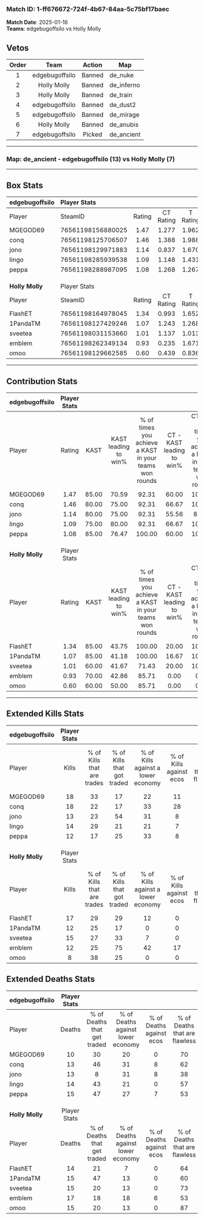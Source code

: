 ### Match ID: 1-ff676672-724f-4b67-84aa-5c75bf17baec  
**Match Date**: 2025-01-16  
**Teams**: edgebugoffsilo vs Holly Molly  

## Vetos  

| Order | Team | Action | Map |
| :---: | :--: | :----: | --- |
| 1 | edgebugoffsilo | Banned | de_nuke |
| 2 | Holly Molly | Banned | de_inferno |
| 3 | Holly Molly | Banned | de_train |
| 4 | edgebugoffsilo | Banned | de_dust2 |
| 5 | edgebugoffsilo | Banned | de_mirage |
| 6 | Holly Molly | Banned | de_anubis |
| 7 | edgebugoffsilo | Picked | de_ancient |

---  

### **Map**: de_ancient - edgebugoffsilo (13) vs Holly Molly (7)  
---  

## Box Stats  

| **edgebugoffsilo** | Player Stats      |        |           |          |       |       |       |         |        |      |     |
| :- | :- | :-: | :-: | :-: | :-: | :-: | :-: | :-: | :-: | :-: | :-: |
| Player             | SteamID           | Rating | CT Rating | T Rating | KAST  |  ADR  | Kills | Assists | Deaths | K/D  | HS% |
| MGEGOD69           | 76561198156880025 |  1.47  |   1.277   |  1.962   | 85.00 | 82.1  |  18   |    3    |   10   | 1.80 | 33  |
| conq               | 76561198125706507 |  1.46  |   1.388   |  1.988   | 80.00 | 105.9 |  18   |    9    |   13   | 1.38 | 50  |
| jono               | 76561198129971883 |  1.14  |   0.837   |  1.670   | 80.00 | 74.0  |  13   |    8    |   13   | 1.00 | 61  |
| Iingo              | 76561198285939538 |  1.09  |   1.148   |  1.431   | 75.00 | 70.2  |  14   |    5    |   14   | 1.00 | 50  |
| peppa              | 76561198288987095 |  1.08  |   1.268   |  1.267   | 85.00 | 77.9  |  12   |    6    |   15   | 0.80 | 66  |
|                    |                   |        |           |          |       |       |       |         |        |      |     |
|                    |                   |        |           |          |       |       |       |         |        |      |     |
|                    |                   |        |           |          |       |       |       |         |        |      |     |
| **Holly Molly**    | Player Stats      |        |           |          |       |       |       |         |        |      |     |
| Player             | SteamID           | Rating | CT Rating | T Rating | KAST  |  ADR  | Kills | Assists | Deaths | K/D  | HS% |
| FlashET            | 76561198164978045 |  1.34  |   0.993   |  1.652   | 85.00 | 82.3  |  17   |    6    |   14   | 1.21 | 29  |
| 1PandaTM           | 76561198127429246 |  1.07  |   1.243   |  1.268   | 85.00 | 73.6  |  12   |    6    |   15   | 0.80 | 50  |
| sveetea            | 76561198031153660 |  1.01  |   1.137   |  1.013   | 60.00 | 78.4  |  15   |    2    |   15   | 1.00 | 46  |
| emblem             | 76561198262349134 |  0.93  |   0.235   |  1.671   | 70.00 | 84.6  |  12   |    4    |   17   | 0.71 | 58  |
| omoo               | 76561198129662585 |  0.60  |   0.439   |  0.836   | 60.00 | 44.2  |   8   |    2    |   15   | 0.53 | 50  |
---  

## Contribution Stats  

| **edgebugoffsilo** | Player Stats |       |                      |                                                        |                           |                                                             |                          |                                                            |
| :- | :-: | :-: | :-: | :-: | :-: | :-: | :-: | :-: |
| Player             |    Rating    | KAST  | KAST leading to win% | % of times you achieve a KAST in your teams won rounds | CT - KAST leading to win% | CT - % of times you achieve a KAST in your teams won rounds | T - KAST leading to win% | T - % of times you achieve a KAST in your teams won rounds |
| MGEGOD69           |     1.47     | 85.00 |        70.59         |                         92.31                          |           60.00           |                           100.00                            |          85.71           |                           85.71                            |
| conq               |     1.46     | 80.00 |        75.00         |                         92.31                          |           66.67           |                           100.00                            |          85.71           |                           85.71                            |
| jono               |     1.14     | 80.00 |        75.00         |                         92.31                          |           55.56           |                            83.33                            |          100.00          |                           100.00                           |
| Iingo              |     1.09     | 75.00 |        80.00         |                         92.31                          |           66.67           |                           100.00                            |          100.00          |                           85.71                            |
| peppa              |     1.08     | 85.00 |        76.47         |                         100.00                         |           60.00           |                           100.00                            |          100.00          |                           100.00                           |
|                    |              |       |                      |                                                        |                           |                                                             |                          |                                                            |
|                    |              |       |                      |                                                        |                           |                                                             |                          |                                                            |
|                    |              |       |                      |                                                        |                           |                                                             |                          |                                                            |
| **Holly Molly**    | Player Stats |       |                      |                                                        |                           |                                                             |                          |                                                            |
| Player             |    Rating    | KAST  | KAST leading to win% | % of times you achieve a KAST in your teams won rounds | CT - KAST leading to win% | CT - % of times you achieve a KAST in your teams won rounds | T - KAST leading to win% | T - % of times you achieve a KAST in your teams won rounds |
| FlashET            |     1.34     | 85.00 |        43.75         |                         100.00                         |           20.00           |                           100.00                            |          54.55           |                           100.00                           |
| 1PandaTM           |     1.07     | 85.00 |        41.18         |                         100.00                         |           16.67           |                           100.00                            |          54.55           |                           100.00                           |
| sveetea            |     1.01     | 60.00 |        41.67         |                         71.43                          |           20.00           |                           100.00                            |          57.14           |                           66.67                            |
| emblem             |     0.93     | 70.00 |        42.86         |                         85.71                          |           0.00            |                            0.00                             |          54.55           |                           100.00                           |
| omoo               |     0.60     | 60.00 |        50.00         |                         85.71                          |           0.00            |                            0.00                             |          66.67           |                           100.00                           |
---  

## Extended Kills Stats  

| **edgebugoffsilo** | Player Stats |                            |                            |                                    |                         |                              |                                 |                                       |                    |           |
| :- | :-: | :-: | :-: | :-: | :-: | :-: | :-: | :-: | :-: | :-: |
| Player             |    Kills     | % of Kills that are trades | % of Kills that got traded | % of Kills against a lower economy | % of Kills against ecos | % of Kills that are flawless | % of Kills that are close duels | % of Kills that are assisted by flash | Pistol Round Kills | AWP Kills |
| MGEGOD69           |      18      |             33             |             17             |                 22                 |           11            |              67              |                0                |                   6                   |         2          |     6     |
| conq               |      18      |             22             |             17             |                 33                 |           28            |              72              |                6                |                  11                   |         1          |     0     |
| jono               |      13      |             23             |             54             |                 31                 |            8            |              46              |                0                |                   0                   |         4          |     0     |
| Iingo              |      14      |             29             |             21             |                 21                 |            7            |              86              |                7                |                   7                   |         2          |     1     |
| peppa              |      12      |             17             |             25             |                 33                 |            8            |              50              |                8                |                   0                   |         1          |     0     |
|                    |              |                            |                            |                                    |                         |                              |                                 |                                       |                    |           |
|                    |              |                            |                            |                                    |                         |                              |                                 |                                       |                    |           |
|                    |              |                            |                            |                                    |                         |                              |                                 |                                       |                    |           |
| **Holly Molly**    | Player Stats |                            |                            |                                    |                         |                              |                                 |                                       |                    |           |
| Player             |    Kills     | % of Kills that are trades | % of Kills that got traded | % of Kills against a lower economy | % of Kills against ecos | % of Kills that are flawless | % of Kills that are close duels | % of Kills that are assisted by flash | Pistol Round Kills | AWP Kills |
| FlashET            |      17      |             29             |             29             |                 12                 |            0            |              41              |               12                |                   6                   |         0          |     0     |
| 1PandaTM           |      12      |             25             |             17             |                 0                  |            0            |              50              |                8                |                   8                   |         1          |     0     |
| sveetea            |      15      |             27             |             33             |                 7                  |            0            |              60              |                7                |                   0                   |         2          |     0     |
| emblem             |      12      |             25             |             75             |                 42                 |           17            |              83              |                0                |                   0                   |         0          |     1     |
| omoo               |      8       |             38             |             25             |                 0                  |            0            |              63              |                0                |                  13                   |         2          |     3     |
## Extended Deaths Stats  

| **edgebugoffsilo** | Player Stats |                             |                                   |                          |                               |                            |                           |               |
| :- | :-: | :-: | :-: | :-: | :-: | :-: | :-: | :-: |
| Player             |    Deaths    | % of Deaths that get traded | % of Deaths against lower economy | % of Deaths against ecos | % of Deaths that are flawless | % of Deaths that are close | % of Deaths while blinded | Deaths to AWP |
| MGEGOD69           |      10      |             30              |                20                 |            0             |              70               |             0              |             0             |       0       |
| conq               |      13      |             46              |                31                 |            8             |              62               |             15             |             0             |       1       |
| jono               |      13      |              8              |                31                 |            8             |              38               |             0              |             0             |       1       |
| Iingo              |      14      |             43              |                21                 |            0             |              57               |             7              |            21             |       1       |
| peppa              |      15      |             47              |                27                 |            7             |              53               |             7              |             0             |       1       |
|                    |              |                             |                                   |                          |                               |                            |                           |               |
|                    |              |                             |                                   |                          |                               |                            |                           |               |
|                    |              |                             |                                   |                          |                               |                            |                           |               |
| **Holly Molly**    | Player Stats |                             |                                   |                          |                               |                            |                           |               |
| Player             |    Deaths    | % of Deaths that get traded | % of Deaths against lower economy | % of Deaths against ecos | % of Deaths that are flawless | % of Deaths that are close | % of Deaths while blinded | Deaths to AWP |
| FlashET            |      14      |             21              |                 7                 |            0             |              64               |             0              |             7             |       2       |
| 1PandaTM           |      15      |             47              |                13                 |            0             |              60               |             0              |             0             |       2       |
| sveetea            |      15      |             20              |                13                 |            0             |              73               |             13             |             7             |       2       |
| emblem             |      17      |             18              |                18                 |            6             |              53               |             6              |            12             |       0       |
| omoo               |      15      |             20              |                13                 |            0             |              87               |             0              |             0             |       1       |
